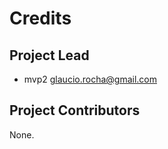 Credits
=======

Project Lead
----------------

* mvp2 <glaucio.rocha@gmail.com>

Project Contributors
------------

None.

